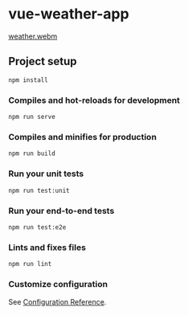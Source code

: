 # vue-weather-app

[weather.webm](https://github.com/sunny-github-acc/weather-vue-app/assets/54981869/5e4716d8-fb97-4e52-9d94-bfab6f884eab)

## Project setup
```
npm install
```

### Compiles and hot-reloads for development
```
npm run serve
```

### Compiles and minifies for production
```
npm run build
```

### Run your unit tests
```
npm run test:unit
```

### Run your end-to-end tests
```
npm run test:e2e
```

### Lints and fixes files
```
npm run lint
```

### Customize configuration
See [Configuration Reference](https://cli.vuejs.org/config/).
